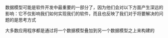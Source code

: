 数据模型可能是软件开发中最重要的一部分了，因为他们会对以下方面产生深远的影响：它不仅影响我们如何实现我们的软件，而且也反映了我们对于将要解决的问题的是思考方式



大多数应用程序都是通过将一个数据模型叠加到另一个数据模型之上来构建的

